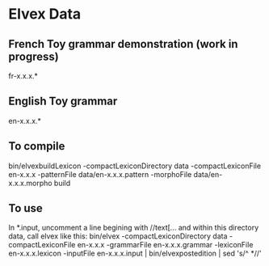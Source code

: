 Elvex Data
=====

French Toy grammar demonstration (work in progress)
-------
fr-x.x.x.*

English Toy grammar
-------
en-x.x.x.*

To compile
-------
bin/elvexbuildLexicon -compactLexiconDirectory data -compactLexiconFile en-x.x.x -patternFile data/en-x.x.x.pattern -morphoFile data/en-x.x.x.morpho build

To use
-------
In *.input, uncomment a line begining with //text[...
and within this directory data, call elvex like this:
bin/elvex -compactLexiconDirectory data -compactLexiconFile en-x.x.x -grammarFile en-x.x.x.grammar -lexiconFile en-x.x.x.lexicon -inputFile en-x.x.x.input
| bin/elvexpostedition | sed 's/^ *//'

